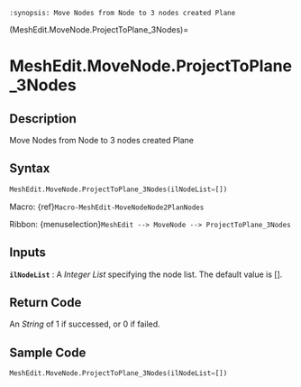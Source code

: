 ```{module} MeshEdit.MoveNode.ProjectToPlane_3Nodes()
:synopsis: Move Nodes from Node to 3 nodes created Plane
```

(MeshEdit.MoveNode.ProjectToPlane_3Nodes)=

# MeshEdit.MoveNode.ProjectToPlane_3Nodes

## Description

Move Nodes from Node to 3 nodes created Plane

## Syntax

```python
MeshEdit.MoveNode.ProjectToPlane_3Nodes(ilNodeList=[])
```

Macro: {ref}`Macro-MeshEdit-MoveNodeNode2PlanNodes`

Ribbon: {menuselection}`MeshEdit --> MoveNode --> ProjectToPlane_3Nodes`

## Inputs

**`ilNodeList`**
: A _Integer List_ specifying the node list. The default value is [].

## Return Code

An _String_ of 1 if successed, or 0 if failed.

## Sample Code

```python
MeshEdit.MoveNode.ProjectToPlane_3Nodes(ilNodeList=[])
```
